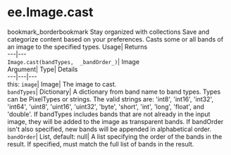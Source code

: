  
#  ee.Image.cast 
bookmark_borderbookmark Stay organized with collections  Save and categorize content based on your preferences.
Casts some or all bands of an image to the specified types. 
Usage| Returns  
---|---  
`Image.cast(bandTypes,  _bandOrder_)`| Image  
Argument| Type| Details  
---|---|---  
this: `image`| Image| The image to cast.  
`bandTypes`| Dictionary| A dictionary from band name to band types. Types can be PixelTypes or strings. The valid strings are: 'int8', 'int16', 'int32', 'int64', 'uint8', 'uint16', 'uint32', 'byte', 'short', 'int', 'long', 'float', and 'double'. If bandTypes includes bands that are not already in the input image, they will be added to the image as transparent bands. If bandOrder isn't also specified, new bands will be appended in alphabetical order.  
`bandOrder`| List, default: null| A list specifying the order of the bands in the result. If specified, must match the full list of bands in the result.  

